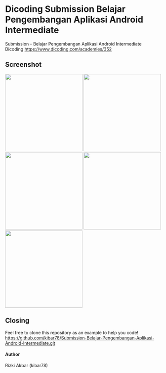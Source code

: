 # Dicoding Submission Belajar Pengembangan Aplikasi Android Intermediate
Submission - Belajar Pengembangan Aplikasi Android Intermediate Dicoding https://www.dicoding.com/academies/352

## Screenshot
<p float="left">
<img src="https://github.com/kibar78/Submission-Belajar-Fundamental-Aplikasi-Android/blob/master/splashscreen.png" width="250">
<img src="https://github.com/kibar78/Submission-Belajar-Fundamental-Aplikasi-Android/blob/master/listUser.png" width="250">
<img src="https://github.com/kibar78/Submission-Belajar-Fundamental-Aplikasi-Android/blob/master/detailUser.png" width="250">
<img src="https://github.com/kibar78/Submission-Belajar-Fundamental-Aplikasi-Android/blob/master/favoriteUser.png" width="250">
<img src="https://github.com/kibar78/Submission-Belajar-Fundamental-Aplikasi-Android/blob/master/darkmode.png" width="250">
</p>

     
## Closing
Feel free to clone this repository as an example to help you code! <br>https://github.com/kibar78/Submission-Belajar-Pengembangan-Aplikasi-Android-Intermediate.git

#### Author
Rizki Akbar (kibar78)
